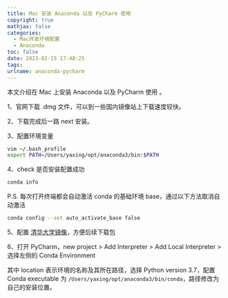 ```yaml
---
title: Mac 安装 Anaconda 以及 PyCharm 使用
copyright: true
mathjax: false
categories:
  - Mac开发环境配置
  - Anaconda
toc: false
date: 2023-02-15 17:48:25
tags:
urlname: anaconda-pycharm
---
```


本文介绍在 Mac 上安装 Anaconda 以及 PyCharm 使用 。<!--more-->

1、官网下载 .dmg 文件，可以到一些国内镜像站上下载速度较快。

2、下载完成后一路 next 安装。

3、配置环境变量

```sh
vim ~/.bash_profile
export PATH=/Users/yaxing/opt/anaconda3/bin:$PATH
```

4、check 是否安装配置成功

```sh
conda info
```

P.S. 每次打开终端都会自动激活 conda 的基础环境 base，通过以下方法取消自动激活

```sh
conda config --set auto_activate_base false
```

5、配置 [清华大学镜像](https://mirrors.tuna.tsinghua.edu.cn/help/anaconda/)，方便后续下载包

6、打开 PyCharm，new project > Add Interpreter > Add Local Interpreter > 选择左侧的 Conda Environment

其中 location 表示环境的名称及其所在路径，选择 Python version 3.7，配置 Conda executable 为 `/Users/yaxing/opt/anaconda3/bin/conda`，路径修改为自己的安装位置。
